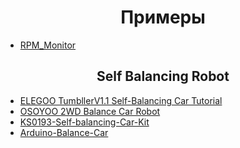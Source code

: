 <h1 align="center">Примеры</h1>

- [RPM_Monitor](https://github.com/Saad-Imtiaz/RPM-Monitor)

<h2 align="center">Self Balancing Robot</h2>

- [ELEGOO TumbllerV1.1 Self-Balancing Car Tutorial](https://github.com/elegooofficial/ELEGOO-TumbllerV1.1-Self-Balancing-Car-Tutorial)
- [OSOYOO 2WD Balance Car Robot](https://github.com/osoyoo/Osoyoo-development-kits/tree/master/OSOYOO%202WD%20Balance%20Car%20Robot)
- [KS0193-Self-balancing-Car-Kit](https://github.com/keyestudio/KS0193-Self-balancing-Car-Kit)
- [Arduino-Balance-Car](https://github.com/YahboomTechnology/Arduino-Balance-Car)
